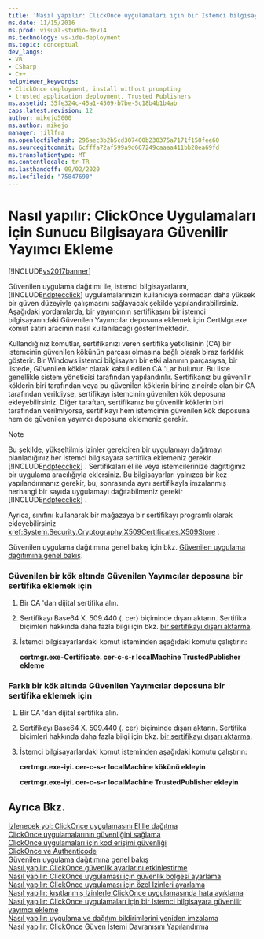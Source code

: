```yaml
---
title: 'Nasıl yapılır: ClickOnce uygulamaları için bir Istemci bilgisayara güvenilir yayımcı ekleme | Microsoft Docs'
ms.date: 11/15/2016
ms.prod: visual-studio-dev14
ms.technology: vs-ide-deployment
ms.topic: conceptual
dev_langs:
- VB
- CSharp
- C++
helpviewer_keywords:
- ClickOnce deployment, install without prompting
- trusted application deployment, Trusted Publishers
ms.assetid: 35fe324c-45a1-4509-b7be-5c18b4b1b4ab
caps.latest.revision: 12
author: mikejo5000
ms.author: mikejo
manager: jillfra
ms.openlocfilehash: 296aec3b2b5cd307400b230375a7171f158fee60
ms.sourcegitcommit: 6cfffa72af599a9d667249caaaa411bb28ea69fd
ms.translationtype: MT
ms.contentlocale: tr-TR
ms.lasthandoff: 09/02/2020
ms.locfileid: "75847690"
---
```

# <a name="how-to-add-a-trusted-publisher-to-a-client-computer-for-clickonce-applications"></a>Nasıl yapılır: ClickOnce Uygulamaları için Sunucu Bilgisayara Güvenilir Yayımcı Ekleme
[!INCLUDE[vs2017banner](../includes/vs2017banner.md)]

Güvenilen uygulama dağıtımı ile, istemci bilgisayarlarını, [!INCLUDE[ndptecclick](../includes/ndptecclick-md.md)] uygulamalarınızın kullanıcıya sormadan daha yüksek bir güven düzeyiyle çalışmasını sağlayacak şekilde yapılandırabilirsiniz. Aşağıdaki yordamlarda, bir yayımcının sertifikasını bir istemci bilgisayarındaki Güvenilen Yayımcılar deposuna eklemek için CertMgr.exe komut satırı aracının nasıl kullanılacağı gösterilmektedir.  
  
 Kullandığınız komutlar, sertifikanızı veren sertifika yetkilisinin (CA) bir istemcinin güvenilen kökünün parçası olmasına bağlı olarak biraz farklılık gösterir. Bir Windows istemci bilgisayarı bir etki alanının parçasıysa, bir listede, Güvenilen kökler olarak kabul edilen CA 'Lar bulunur. Bu liste genellikle sistem yöneticisi tarafından yapılandırılır. Sertifikanız bu güvenilir köklerin biri tarafından veya bu güvenilen köklerin birine zincirde olan bir CA tarafından verildiyse, sertifikayı istemcinin güvenilen kök deposuna ekleyebilirsiniz. Diğer taraftan, sertifikanız bu güvenilir köklerin biri tarafından verilmiyorsa, sertifikayı hem istemcinin güvenilen kök deposuna hem de güvenilen yayımcı deposuna eklemeniz gerekir.  
  
> [!NOTE]
> Bu şekilde, yükseltilmiş izinler gerektiren bir uygulamayı dağıtmayı planladığınız her istemci bilgisayara sertifika eklemeniz gerekir [!INCLUDE[ndptecclick](../includes/ndptecclick-md.md)] . Sertifikaları el ile veya istemcilerinize dağıttığınız bir uygulama aracılığıyla eklersiniz. Bu bilgisayarları yalnızca bir kez yapılandırmanız gerekir, bu, sonrasında aynı sertifikayla imzalanmış herhangi bir sayıda uygulamayı dağıtabilmeniz gerekir [!INCLUDE[ndptecclick](../includes/ndptecclick-md.md)] .  
  
 Ayrıca, sınıfını kullanarak bir mağazaya bir sertifikayı programlı olarak ekleyebilirsiniz <xref:System.Security.Cryptography.X509Certificates.X509Store> .  
  
 Güvenilen uygulama dağıtımına genel bakış için bkz. [Güvenilen uygulama dağıtımına genel bakış](../deployment/trusted-application-deployment-overview.md).  
  
### <a name="to-add-a-certificate-to-the-trusted-publishers-store-under-the-trusted-root"></a>Güvenilen bir kök altında Güvenilen Yayımcılar deposuna bir sertifika eklemek için  
  
1. Bir CA 'dan dijital sertifika alın.  
  
2. Sertifikayı Base64 X. 509.440 (. cer) biçiminde dışarı aktarın. Sertifika biçimleri hakkında daha fazla bilgi için bkz. [bir sertifikayı dışarı aktarma](https://technet.microsoft.com/library/cc730988(WS.10).aspx).  
  
3. İstemci bilgisayarlardaki komut isteminden aşağıdaki komutu çalıştırın:  
  
     **certmgr.exe-Certificate. cer-c-s-r localMachine TrustedPublisher ekleme**  
  
### <a name="to-add-a-certificate-to-the-trusted-publishers-store-under-a-different-root"></a>Farklı bir kök altında Güvenilen Yayımcılar deposuna bir sertifika eklemek için  
  
1. Bir CA 'dan dijital sertifika alın.  
  
2. Sertifikayı Base64 X. 509.440 (. cer) biçiminde dışarı aktarın. Sertifika biçimleri hakkında daha fazla bilgi için bkz. [bir sertifikayı dışarı aktarma](https://technet.microsoft.com/library/cc730988(WS.10).aspx).  
  
3. İstemci bilgisayarlardaki komut isteminden aşağıdaki komutu çalıştırın:  
  
     **certmgr.exe-iyi. cer-c-s-r localMachine kökünü ekleyin**  
  
     **certmgr.exe-iyi. cer-c-s-r localMachine TrustedPublisher ekleyin**  
  
## <a name="see-also"></a>Ayrıca Bkz.  
 [İzlenecek yol: ClickOnce uygulamasını El Ile dağıtma](../deployment/walkthrough-manually-deploying-a-clickonce-application.md)   
 [ClickOnce uygulamalarının güvenliğini sağlama](../deployment/securing-clickonce-applications.md)   
 [ClickOnce uygulamaları için kod erişimi güvenliği](../deployment/code-access-security-for-clickonce-applications.md)   
 [ClickOnce ve Authenticode](../deployment/clickonce-and-authenticode.md)   
 [Güvenilen uygulama dağıtımına genel bakış](../deployment/trusted-application-deployment-overview.md)   
 [Nasıl yapılır: ClickOnce güvenlik ayarlarını etkinleştirme](../deployment/how-to-enable-clickonce-security-settings.md)   
 [Nasıl yapılır: ClickOnce uygulaması için güvenlik bölgesi ayarlama](../deployment/how-to-set-a-security-zone-for-a-clickonce-application.md)   
 [Nasıl yapılır: ClickOnce uygulaması için özel Izinleri ayarlama](../deployment/how-to-set-custom-permissions-for-a-clickonce-application.md)   
 [Nasıl yapılır: kısıtlanmış Izinlerle ClickOnce uygulamasında hata ayıklama](../deployment/how-to-debug-a-clickonce-application-with-restricted-permissions.md)   
 [Nasıl yapılır: ClickOnce uygulamaları için bir Istemci bilgisayara güvenilir yayımcı ekleme](../deployment/how-to-add-a-trusted-publisher-to-a-client-computer-for-clickonce-applications.md)   
 [Nasıl yapılır: uygulama ve dağıtım bildirimlerini yeniden imzalama](../deployment/how-to-re-sign-application-and-deployment-manifests.md)   
 [Nasıl yapılır: ClickOnce Güven İstemi Davranışını Yapılandırma](../deployment/how-to-configure-the-clickonce-trust-prompt-behavior.md)
